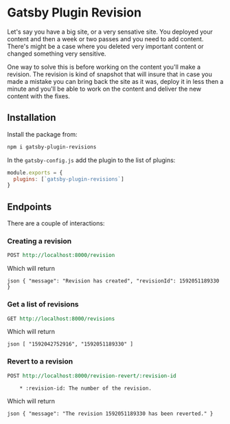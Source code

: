 # Gatsby Plugin Revision
Let's say you have a big site, or a very sensative site. You deployed your content and then a week or two passes and 
you need to add content. There's might be a case where you deleted very important content or changed something very 
sensitive.

One way to solve this is before working on the content you'll make a revision. The revision is kind of snapshot that 
will insure that in case you made a mistake you can bring back the site as it was, deploy it in less then a minute and 
you'll be able to work on the content and deliver the new content with the fixes.

## Installation

Install the package from:

```bash
npm i gatsby-plugin-revisions
```

In the `gatsby-config.js` add the plugin to the list of plugins:

```js
module.exports = {
  plugins: [`gatsby-plugin-revisions`]
}
```

## Endpoints

There are a couple of interactions:

### Creating a revision
```REST
POST http://localhost:8000/revision
```

Which will return 

``json
{
    "message": "Revision has created",
    "revisionId": 1592051189330
}
``

### Get a list of revisions
```REST
GET http://localhost:8000/revisions
```

Which will return 

``json
[
    "1592042752916",
    "1592051189330"
]
``

### Revert to a revision
```REST
POST http://localhost:8000/revision-revert/:revision-id

    * :revision-id: The number of the revision.
```

Which will return 

``json
{
    "message": "The revision 1592051189330 has been reverted."
}
``
